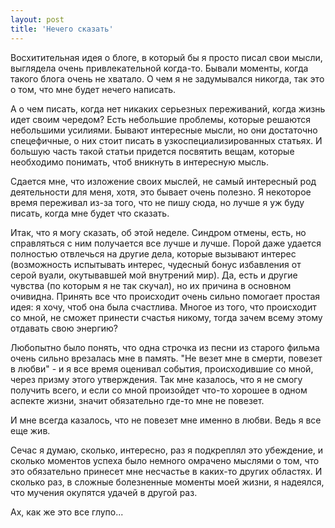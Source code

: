 ```yaml
---
layout: post
title: 'Нечего сказать'
---
```


Восхитительная идея о блоге, в который бы я просто писал свои мысли, выглядела очень привлекательной когда-то. Бывали моменты, когда такого блога очень не хватало.
О чем я не задумывался никогда, так это о том, что мне будет нечего написать.

А о чем писать, когда нет никаких серьезных переживаний, когда жизнь идет своим чередом? Есть небольшие проблемы, которые решаются небольшими усилиями.
Бывают интересные мысли, но они достаточно спецефичные, о них стоит писать в узкоспециализированных статьях. И большую часть такой статьи придется
посвятить вещам, которые необходимо понимать, чтоб вникнуть в интересную мысль.

Сдается мне, что изложение своих мыслей, не самый интересный род деятельности для меня, хотя, это бывает очень полезно. Я некоторое время переживал из-за
того, что не пишу сюда, но лучше я уж буду писать, когда мне будет что сказать.

Итак, что я могу сказать, об этой неделе. Синдром отмены, есть, но справляться с ним получается все лучше и лучше. Порой даже удается полностью отвлечься на
другие дела, которые вызывают интерес (возможность испытывать интерес, чудесный бонус избавления от серой вуали, окутывавшей мой внутрений мир).
Да, есть и другие чувства (по которым я не так скучал), но их причина в основном очивидна. Принять все что происходит очень сильно помогает простая идея:
я хочу, чтоб она была счастлива. Многое из того, что происходит со мной, не сможет принести счастья никому, тогда зачем всему этому отдавать свою энергию?

Любопытно было понять, что одна строчка из песни из старого фильма очень сильно врезалась мне в память. "Не везет мне в смерти, повезет в любви" - и я все время
оценивал события, происходившие со мной, через призму этого утверждения. Так мне казалось, что я не смогу получить всего, и если со мной произойдет что-то
хорошее в одном аспекте жизни, значит обязательно где-то мне не повезет.

И мне всегда казалось, что не повезет мне именно в любви. Ведь я все еще жив.

Сечас я думаю, сколько, интересно, раз я подкреплял это убеждение, и сколько моментов успеха было немного омрачено мыслями о том, что это обязательно принесет
мне несчастье в каких-то других областях. И сколько раз, в сложные болезненные моменты моей жизни, я надеялся, что мучения окупятся удачей в другой раз.

Ах, как же это все глупо...
